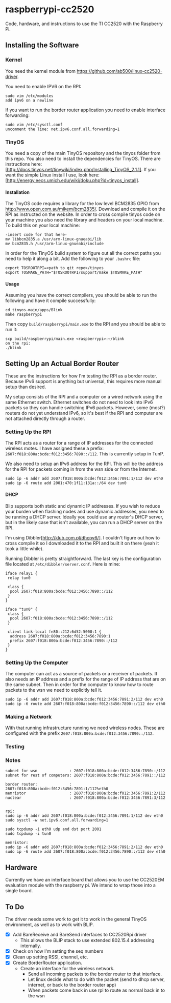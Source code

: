 raspberrypi-cc2520
==================

Code, hardware, and instructions to use the TI CC2520 with the Raspberry Pi.


Installing the Software
-----------------------

### Kernel

You need the kernel module from https://github.com/ab500/linux-cc2520-driver.

You need to enable IPV6 on the RPI:

    sudo vim /etc/modules
    add ipv6 on a newline

If you want to run the border router application you need to enable interface forwarding:

    sudo vim /etc/sysctl.conf
    uncomment the line: net.ipv6.conf.all.forwarding=1

### TinyOS

You need a copy of the main TinyOS repository and the tinyos folder from this
repo. You also need to install the dependencies for TinyOS. There are
instructions here:
[http://docs.tinyos.net/tinywiki/index.php/Installing_TinyOS_2.1.1]. If you want
the simple Linux install I use, look here:
[http://energy.eecs.umich.edu/wiki/doku.php?id=tinyos_install].

#### Installation

The TinyOS code requires a library for the low level BCM2835 GPIO from
http://www.open.com.au/mikem/bcm2835/. Download and compile it on the RPI as
instructed on the website. In order to cross compile tinyos code on your machine
you also need the library and headers on your local machine. To build this on
your local machine:

    -insert code for that here-
    mv libbcm2835.a /usr/arm-linux-gnueabi/lib
    mv bcm2835.h /usr/arm-linux-gnueabi/include

In order for the TinyOS build system to figure out all the correct paths you
need to help it along a bit. Add the following to your `.bashrc` file:

    export TOSROOTRPI=<path to git repo>/tinyos
    export TOSMAKE_PATH="$TOSROOTRPI/support/make $TOSMAKE_PATH"

#### Usage

Assuming you have the correct compilers, you should be able to run the following
and have it compile successfully:

    cd tinyos-main/apps/Blink
    make raspberrypi

Then copy `build/raspberrypi/main.exe` to the RPI and you should be able to run
it:

    scp build/raspberrypi/main.exe <raspberrypi>:~/blink
    on the rpi:
    ./blink




Setting Up an Actual Border Router
----------------------------------

These are the instructions for how I'm testing the RPI as a border router.
Because IPv6 support is anything but universal, this requires more manual setup
than desired.

My setup consists of the RPI and a computer on a wired network using the same
Ethernet switch. Ethernet switches do not need to look into IPv6 packets so they
can handle switching IPv6 packets. However, some (most?) routers do not yet
understand IPv6, so it's best if the RPI and computer are not attached directly
through a router.

### Setting Up the RPI

The RPI acts as a router for a range of IP addresses for the connected wireless
motes. I have assigned these a prefix:
`2607:f018:800a:bcde:f012:3456:7890::/112`. This is currently setup in TunP.

We also need to setup an IPv6 address for the RPI. This will be the address for
the RPI for packets coming in from the wsn side or from the Internet.

    sudo ip -6 addr add 2607:f018:800a:bcde:f012:3456:7891:1/112 dev eth0
    sudo ip -6 route add 2001:470:1f11:131a::/64 dev tun0

#### DHCP

Blip supports both static and dynamic IP addresses. If you wish to reduce your
burden when flashing nodes and use dynamic addresses, you need to be
running a DHCP server. Ideally you could use any router's DHCP server, but in
the likely case that isn't available, you can run a DHCP server on the RPI.

I'm using Dibbler[http://klub.com.pl/dhcpv6/]. I couldn't figure out how to cross
compile it so I downloaded it to the RPI and built it on there (yeah it took a little while).

Running Dibbler is pretty straightforward. The last key is the configuration file
located at `/etc/dibbler/server.conf`. Here is mine:

    iface relay1 {
     relay tun0

     class {
      pool 2607:f018:800a:bcde:f012:3456:7890::/112
     }
    }

    iface "tun0" {
     class {
      pool 2607:f018:800a:bcde:f012:3456:7890::/112
     }

     client link-local fe80::212:6d52:5000:1 {
      address 2607:f018:800a:bcde:f012:3456:7890:1
      prefix 2607:f018:800a:bcde:f012:3456:7890::/112
     }
    }

### Setting Up the Computer

The computer can act as a source of packets or a receiver of packets. It also
needs an IP address and a prefix for the range of IP address that are on the
same subnet. Then in order for the computer to know how to route packets to the
wsn we need to explicitly tell it.

    sudo ip -6 addr add 2607:f018:800a:bcde:f012:3456:7891:2/112 dev eth0
    sudo ip -6 route add 2607:f018:800a:bcde:f012:3456:7890::/112 dev eth0

### Making a Network

With that running infrastructure running we need wireless nodes. These are
configured with the prefix `2607:f018:800a:bcde:f012:3456:7890::/112`.

### Testing


### Notes

    subnet for wsn              : 2607:f018:800a:bcde:f012:3456:7890::/112
    subnet for rest of computers: 2607:f018:800a:bcde:f012:3456:7891::/112

    border router:              : 2607:f018:800a:bcde:f012:3456:7891:1/112%eth0
    memristor                   : 2607:f018:800a:bcde:f012:3456:7891:2/112
    nuclear                     : 2607:f018:800a:bcde:f012:3456:7891:3/112


    rpi:
    sudo ip -6 addr add 2607:f018:800a:bcde:f012:3456:7891:1/112 dev eth0
    sudo sysctl -w net.ipv6.conf.all.forwarding=1

    sudo tcpdump -i eth0 udp and dst port 2001
    sudo tcpdump -i tun0

    memristor:
    sudo ip -6 addr add 2607:f018:800a:bcde:f012:3456:7891:2/112 dev eth0
    sudo ip -6 route add 2607:f018:800a:bcde:f012:3456:7890::/112 dev eth0

Hardware
--------

Currently we have an interface board that allows you to use the CC2520EM evaluation module with the raspberry pi.
We intend to wrap those into a single board.



To Do
-----

The driver needs some work to get it to work in the general TinyOS environment, as well as to work with BLIP.

- [x] Add BareReceive and BareSend interfaces to CC2520Rpi driver
  - This allows the BLIP stack to use extended 802.15.4 addressing internally.
- [x] Check on how I'm setting the seq numbers
- [x] Clean up setting RSSI, channel, etc.
- [x] Create BorderRouter application.
  - Create an interface for the wireless network.
    - Send all incoming packets to the border router to that interface.
    - Let linux decide what to do with the packet (send to dhcp server, internet, or back to the border router app)
    - When packets come back in use rpl to route as normal back in to the wsn


